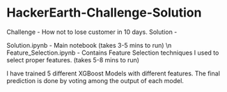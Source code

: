 # HackerEarth-Challenge-Solution

Challenge - How not to lose customer in 10 days.
Solution - 

Solution.ipynb - Main notebook  (takes 3-5 mins to run) \n
Feature_Selection.ipynb - Contains Feature Selection techniques I used to select proper features. (takes 5-8 mins to run)

I have trained 5 different XGBoost Models with different features.
The final prediction is done by voting among the output of each model.
